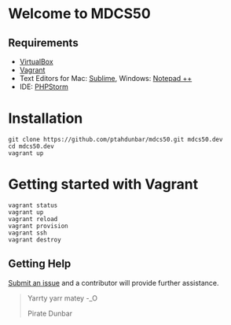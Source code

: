 # Welcome to MDCS50

## Requirements
* [VirtualBox](https://www.virtualbox.org/)
* [Vagrant](http://www.vagrantup.com/)
* Text Editors for Mac: [Sublime](http://www.sublimetext.com/2), Windows: [Notepad ++](https://notepad-plus-plus.org/download/)
* IDE: [PHPStorm](https://www.jetbrains.com/phpstorm/download/)

# Installation

```
git clone https://github.com/ptahdunbar/mdcs50.git mdcs50.dev
cd mdcs50.dev
vagrant up
```

# Getting started with Vagrant
```
vagrant status
vagrant up
vagrant reload
vagrant provision
vagrant ssh
vagrant destroy
```

## Getting Help

[Submit an issue](https://github.com/ptahdunbar/mdcs50/issues/new) and a contributor will provide further assistance.

> Yarrty yarr matey -_O
>
> Pirate Dunbar
